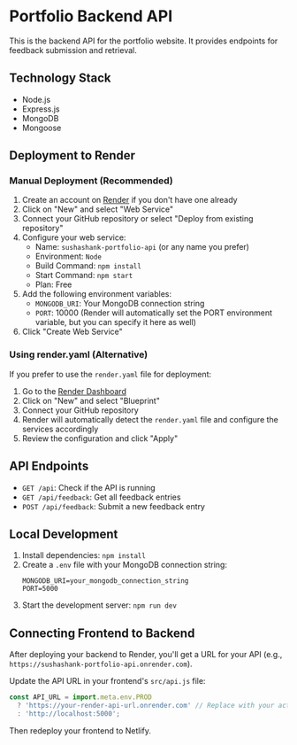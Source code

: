 # Portfolio Backend API

This is the backend API for the portfolio website. It provides endpoints for feedback submission and retrieval.

## Technology Stack

- Node.js
- Express.js
- MongoDB
- Mongoose

## Deployment to Render

### Manual Deployment (Recommended)

1. Create an account on [Render](https://render.com/) if you don't have one already
2. Click on "New" and select "Web Service"
3. Connect your GitHub repository or select "Deploy from existing repository"
4. Configure your web service:
   - Name: `sushashank-portfolio-api` (or any name you prefer)
   - Environment: `Node`
   - Build Command: `npm install`
   - Start Command: `npm start`
   - Plan: Free
5. Add the following environment variables:
   - `MONGODB_URI`: Your MongoDB connection string
   - `PORT`: 10000 (Render will automatically set the PORT environment variable, but you can specify it here as well)
6. Click "Create Web Service"

### Using render.yaml (Alternative)

If you prefer to use the `render.yaml` file for deployment:

1. Go to the [Render Dashboard](https://dashboard.render.com/)
2. Click on "New" and select "Blueprint"
3. Connect your GitHub repository
4. Render will automatically detect the `render.yaml` file and configure the services accordingly
5. Review the configuration and click "Apply"

## API Endpoints

- `GET /api`: Check if the API is running
- `GET /api/feedback`: Get all feedback entries
- `POST /api/feedback`: Submit a new feedback entry

## Local Development

1. Install dependencies: `npm install`
2. Create a `.env` file with your MongoDB connection string:
   ```
   MONGODB_URI=your_mongodb_connection_string
   PORT=5000
   ```
3. Start the development server: `npm run dev`

## Connecting Frontend to Backend

After deploying your backend to Render, you'll get a URL for your API (e.g., `https://sushashank-portfolio-api.onrender.com`).

Update the API URL in your frontend's `src/api.js` file:

```javascript
const API_URL = import.meta.env.PROD 
  ? 'https://your-render-api-url.onrender.com' // Replace with your actual Render URL
  : 'http://localhost:5000';
```

Then redeploy your frontend to Netlify.

